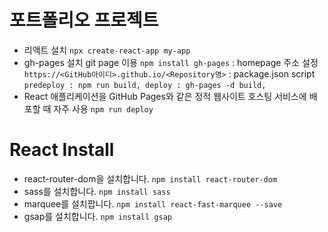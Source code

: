 # 포트폴리오 프로젝트
- 리액트 설치 `npx create-react-app my-app`
- gh-pages 설치 git page 이용 `npm install gh-pages`
  : homepage 주소 설정 `https://<GitHub아이디>.github.io/<Repository명>`
  : package.json script `predeploy : npm run build, deploy : gh-pages -d build,`
-  React 애플리케이션을 GitHub Pages와 같은 정적 웹사이트 호스팅 서비스에 배포할 때 자주 사용 `npm run deploy`


# React Install
- react-router-dom을 설치합니다. `npm install react-router-dom`
- sass를 설치합니다. `npm install sass`
- marquee를 설치팝니다. `npm install react-fast-marquee --save`
- gsap를 설치합니다. `npm install gsap`
